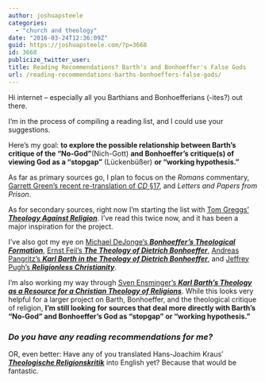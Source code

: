 ```yaml
---
author: joshuapsteele
categories:
  - "church and theology"
date: "2016-03-24T12:36:09Z"
guid: https://joshuapsteele.com/?p=3668
id: 3668
publicize_twitter_user:
title: Reading Recommendations? Barth's and Bonhoeffer's False Gods
url: /reading-recommendations-barths-bonhoeffers-false-gods/
---
```


Hi internet – especially all you Barthians and Bonhoefferians (-ites?) out there.

I’m in the process of compiling a reading list, and I could use your suggestions.

Here’s my goal: **to explore the possible relationship between Barth’s critique of the “No-God”**(Nich-Gott) **and Bonhoeffer’s critique(s) of viewing God as a “stopgap”** (Lückenbüßer) **or “working hypothesis.”**

As far as primary sources go, I plan to focus on the *Romans* commentary, [Garrett Green’s recent re-translation of ](http://www.amazon.com/On-Religion-The-Revelation-Sublimation/dp/0567031098)[*CD*](http://www.amazon.com/On-Religion-The-Revelation-Sublimation/dp/0567031098)[ §17](http://www.amazon.com/On-Religion-The-Revelation-Sublimation/dp/0567031098), and *Letters and Papers from Prison*.

As for secondary sources, right now I’m starting the list with [Tom Greggs’ ***Theology Against Religion***](http://www.amazon.com/Theology-against-Religion-Constructive-Bonhoeffer/dp/0567104230/). I’ve read this twice now, and it has been a major inspiration for the project.

I’ve also got my eye on [Michael DeJonge’s ***Bonhoeffer’s Theological Formation***,](http://www.amazon.com/Bonhoeffers-Theological-Formation-Protestant-Theology/dp/0199639787/) [Ernst Feil’s ***The Theology of Dietrich Bonhoeffer***](http://www.amazon.com/Theology-Dietrich-Bonhoeffer-Ernst-Feil/dp/0800662407/), [Andreas Pangritz’s ***Karl Barth in the Theology of Dietrich Bonhoeffer***](http://www.amazon.com/Karl-Barth-Theology-Dietrich-Bonhoeffer/dp/080284281X/), and [Jeffrey Pugh’s ***Religionless Christianity***](http://www.amazon.com/Religionless-Christianity-Dietrich-Bonhoeffer-Troubled/dp/0567032590/).

I’m also working my way through [Sven Ensminger’s ***Karl Barth’s Theology as a Resource for a Christian Theology of Religions***](http://www.amazon.com/Theology-Resource-Christian-Religions-Systematic/dp/0567666727/). While this looks very helpful for a larger project on Barth, Bonhoeffer, and the theological critique of religion, **I’m still looking for sources that deal more directly with Barth’s “No-God” and Bonhoeffer’s God as “stopgap” or “working hypothesis.”**

### ***Do you have any reading recommendations for me?*** 

OR, even better: Have any of you translated Hans-Joachim Kraus’ ***[Theologische Religionskritik](http://www.amazon.com/Theologische-Religionskritik-Neukirchener-systematischen-Theologie/dp/3788706724/)*** into English yet? Because that would be fantastic.